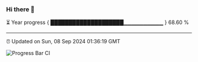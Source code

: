 ### Hi there 👋

⏳ Year progress { ████████████████████▁▁▁▁▁▁▁▁▁▁ } 68.60 %

---

⏰ Updated on Sun, 08 Sep 2024 01:36:19 GMT

![Progress Bar CI](https://github.com/liununu/liununu/workflows/Progress%20Bar%20CI/badge.svg)
